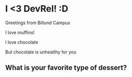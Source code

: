 
# I <3 DevRel! :D

Greetings from Billund Campus 

I love muffins!

I love chocolate

But chocolate is unhealthy for you

## What is your favorite type of dessert?
